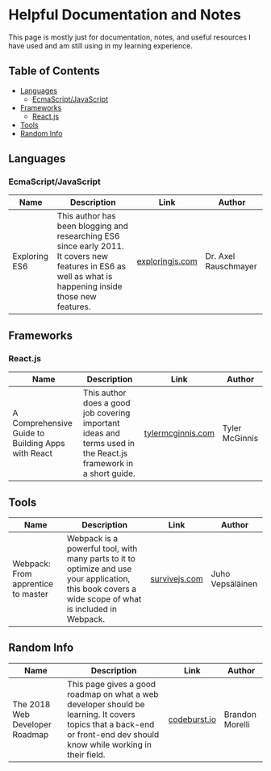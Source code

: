 # Helpful Documentation and Notes
This page is mostly just for documentation, notes, and useful resources I have used and am still using in my learning experience.

## Table of Contents
* [Languages](#languages)
  * [EcmaScript/JavaScript](#ecma)
* [Frameworks](#frameworks)
  * [React.js](#react)
* [Tools](#tools)
* [Random Info](#random)

<a name="languages"/>

## Languages

<a name="ecma"/>

### EcmaScript/JavaScript
| Name | Description | Link | Author |
| ---- | ----------- | ---- | ------ |
| Exploring ES6 | This author has been blogging and researching ES6 since early 2011. It covers new features in ES6 as well as what is happening inside those new features. | [exploringjs.com](http://exploringjs.com/es6/) | Dr. Axel Rauschmayer |

<a name="frameworks"/>

## Frameworks


<a name="react"/>

### React.js
| Name | Description | Link | Author |
| ---- | ----------- | ---- | ------ |
| A Comprehensive Guide to Building Apps with React | This author does a good job covering important ideas and terms used in the React.js framework in a short guide. | [tylermcginnis.com](https://tylermcginnis.com/reactjs-tutorial-a-comprehensive-guide-to-building-apps-with-react/) | Tyler McGinnis |

<a name="tools"/>

## Tools
| Name | Description | Link | Author |
| ---- | ----------- | ---- | ------ |
| Webpack: From apprentice to master | Webpack is a powerful tool, with many parts to it to optimize and use your application, this book covers a wide scope of what is included in Webpack. | [survivejs.com](https://survivejs.com/webpack/foreword/) | Juho Vepsäläinen |

<a name="random"/>

## Random Info
| Name | Description | Link | Author |
| ---- | ----------- | ---- | ------ |
| The 2018 Web Developer Roadmap | This page gives a good roadmap on what a web developer should be learning. It covers topics that a back-end or front-end dev should know while working in their field. | [codeburst.io](https://codeburst.io/the-2018-web-developer-roadmap-826b1b806e8d) | Brandon Morelli |

